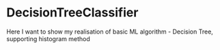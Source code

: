 # DecisionTreeClassifier
Here I want to show my realisation of basic ML algorithm - Decision Tree, supporting histogram method
